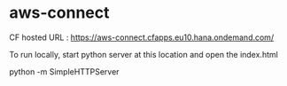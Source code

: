 # aws-connect

CF hosted URL : https://aws-connect.cfapps.eu10.hana.ondemand.com/

To run locally, start python server at this location and open the index.html

python -m SimpleHTTPServer


